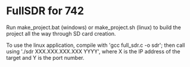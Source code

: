 # FullSDR for 742

Run make_project.bat (windows) or make_project.sh (linux) to build the project all the way through SD card creation.

To use the linux application, compile with 'gcc full_sdr.c -o sdr'; then call using './sdr XXX.XXX.XXX.XXX YYYY', where X is the IP address of the target and Y is the port number.
